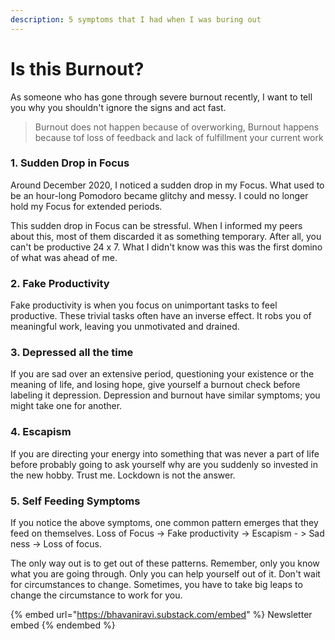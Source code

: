 ```yaml
---
description: 5 symptoms that I had when I was buring out
---
```


# Is this Burnout?

As someone who has gone through severe burnout recently, I want to tell you why you shouldn't ignore the signs and act fast.

> Burnout does not happen because of overworking, Burnout happens because tof loss of feedback and lack of fulfillment your current work

### **1. Sudden Drop in Focus**

Around December 2020, I noticed a sudden drop in my Focus. What used to be an hour-long Pomodoro became glitchy and messy. I could no longer hold my Focus for extended periods.

This sudden drop in Focus can be stressful. When I informed my peers about this, most of them discarded it as something temporary. After all, you can't be productive 24 x 7. What I didn't know was this was the first domino of what was ahead of me.

### **2. Fake Productivity**

Fake productivity is when you focus on unimportant tasks to feel productive. These trivial tasks often have an inverse effect. It robs you of meaningful work, leaving you unmotivated and drained.

### **3. Depressed all the time**

If you are sad over an extensive period, questioning your existence or the meaning of life, and losing hope, give yourself a burnout check before labeling it depression. Depression and burnout have similar symptoms; you might take one for another.

### **4. Escapism**

If you are directing your energy into something that was never a part of life before probably going to ask yourself why are you suddenly so invested in the new hobby. Trust me. Lockdown is not the answer.

### **5. Self Feeding Symptoms**

If you notice the above symptoms, one common pattern emerges that they feed on themselves. Loss of Focus -> Fake productivity -> Escapism - > Sad ness -> Loss of focus.

The only way out is to get out of these patterns. Remember, only you know what you are going through. Only you can help yourself out of it. Don't wait for circumstances to change. Sometimes, you have to take big leaps to change the circumstance to work for you.



{% embed url="https://bhavaniravi.substack.com/embed" %}
Newsletter embed
{% endembed %}
